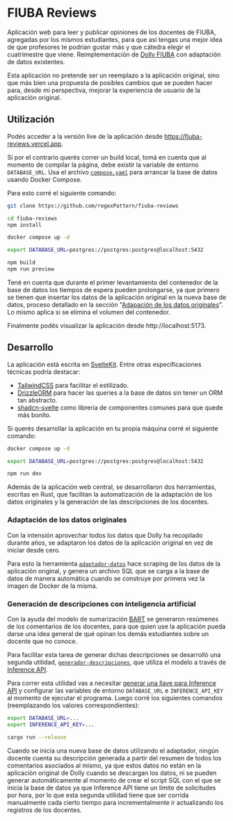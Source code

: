 # FIUBA Reviews

Aplicación web para leer y publicar opiniones de los docentes de FIUBA, agregadas por los mismos estudiantes, para que así tengas una mejor idea de que profesores te podrían gustar más y que cátedra elegir el cuatrimestre que viene. Reimplementación de [Dolly FIUBA](https://dollyfiuba.com) con adaptación de datos existentes.

Esta aplicación no pretende ser un reemplazo a la aplicación original, sino que más bien una propuesta de posibles cambios que se pueden hacer para, desde mi perspectiva, mejorar la experiencia de usuario de la aplicación original.

## Utilización

Podés acceder a la versión live de la aplicación desde https://fiuba-reviews.vercel.app.

Si por el contrario querés correr un build local, tomá en cuenta que al momento de compilar la página, debe existir la variable de entorno `DATABASE_URL`. Usa el archivo [`compose.yaml`](https://github.com/regexPattern/fiuba-reviews/blob/main/compose.yaml) para arrancar la base de datos usando Docker Compose.

Para esto corré el siguiente comando:

```bash
git clone https://github.com/regexPattern/fiuba-reviews

cd fiuba-reviews
npm install

docker compose up -d

export DATABASE_URL=postgres://postgres:postgres@localhost:5432

npm build
npm run preview
```

Tené en cuenta que durante el primer levantamiento del contenedor de la base de datos los tiempos de espera pueden prolongarse, ya que primero se tienen que insertar los datos de la aplicación original en la nueva base de datos, proceso detallado en la sección "[Adapación de los datos originales](https://github.com/regexPattern/fiuba-reviews/tree/main#adaptación-de-los-datos-originales)". Lo mismo aplica si se elimina el volumen del contenedor.

Finalmente podés visualizar la aplicación desde http://localhost:5173.

## Desarrollo

La aplicación está escrita en [SvelteKit](https://kit.svelte.dev/). Entre otras especificaciones técnicas podría destacar:

- [TailwindCSS](https://tailwindcss.com/) para facilitar el estilizado.
- [DrizzleORM](https://orm.drizzle.team/) para hacer las queries a la base de datos sin tener un ORM tan abstracto.
- [shadcn-svelte](https://www.shadcn-svelte.com/) como libreria de componentes comunes para que quede más bonito.

Si querés desarrollar la aplicación en tu propia máquina corré el siguiente comando:

```bash
docker compose up -d

export DATABASE_URL=postgres://postgres:postgres@localhost:5432

npm run dev
```

Además de la aplicación web central, se desarrollaron dos herramientas, escritas en Rust, que facilitan la automatización de la adaptación de los datos originales y la generación de las descripciones de los docentes.

### Adaptación de los datos originales

Con la intensión aprovechar todos los datos que Dolly ha recopilado durante años, se adaptaron los datos de la aplicación original en vez de iniciar desde cero.

Para esto la herramienta [`adaptador-datos`](https://github.com/regexPattern/fiuba-reviews/tree/main/crates/adaptador-datos) hace scraping de los datos de la aplicación original, y genera un archivo SQL que se carga a la base de datos de manera automática cuando se construye por primera vez la imagen de Docker de la misma.

### Generación de descripciones con inteligencia artificial

Con la ayuda del modelo de sumarización [BART](https://huggingface.co/facebook/bart-large-cnn) se generaron resúmenes de los comentarios de los docentes, para que quien use la aplicación pueda darse una idea general de qué opinan los demás estudiantes sobre un docente que no conoce.

Para facilitar esta tarea de generar dichas descripciones se desarrolló una segunda utilidad, [`generador-descripciones`](https://github.com/regexPattern/fiuba-reviews/tree/main/crates/generador-descripciones), que utiliza el modelo a través de [Inference API](https://huggingface.co/inference-api).

Para correr esta utilidad vas a necesitar [generar una llave para Inference API](https://huggingface.co/docs/api-inference/quicktour) y configurar las variables de entorno `DATABASE_URL` e `INFERENCE_API_KEY` al momento de ejecutar el programa. Luego corré los siguientes comandos (reemplazando los valores correspondientes):

```bash
export DATABASE_URL=...
export INFERENCE_API_KEY=...

cargo run --release
```

Cuando se inicia una nueva base de datos utilizando el adaptador, ningún docente cuenta su descripción generada a partir del resumen de todos los comentarios asociados al mismo, ya que estos datos no están en la aplicación original de Dolly cuando se descargan los datos, ni se pueden generar automáticamente al momento de crear el script SQL con el que se inicia la base de datos ya que Inference API tiene un límite de solicitudes por hora, por lo que esta segunda utilidad tiene que ser corrida manualmente cada cierto tiempo para incrementalmente ir actualizando los registros de los docentes.
